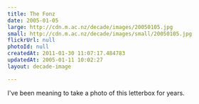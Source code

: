 ```yaml
---
title: The Fonz
date: 2005-01-05
large: http://cdn.m.ac.nz/decade/images/20050105.jpg
small: http://cdn.m.ac.nz/decade/images/small/20050105.jpg
flickrUrl: null
photoId: null
createdAt: 2011-01-30 11:07:17.484783
updatedAt: 2005-01-11 10:02:27
layout: decade-image

---
```

I've been meaning to take a photo of this letterbox for years.
